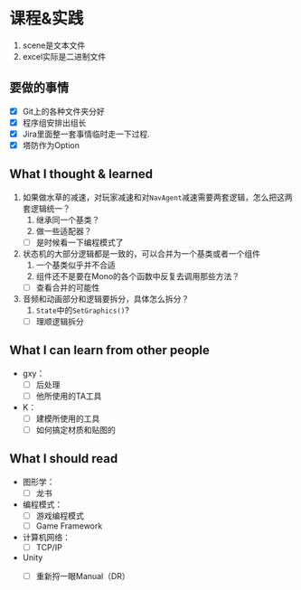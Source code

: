 # 课程&实践
1. scene是文本文件
2. excel实际是二进制文件

## 要做的事情
- [x] Git上的各种文件夹分好
- [x] 程序组安排出组长
- [x] Jira里面整一套事情临时走一下过程.
- [x] 塔防作为Option

## What I thought & learned
1. 如果做水草的减速，对玩家减速和对`NavAgent`减速需要两套逻辑，怎么把这两套逻辑统一？
   1. 继承同一个基类？
   2. 做一些适配器？
   - [ ] 是时候看一下编程模式了
2. 状态机的大部分逻辑都是一致的，可以合并为一个基类或者一个组件
   1. 一个基类似乎并不合适
   2. 组件还不是要在Mono的各个函数中反复去调用那些方法？
   - [ ] 查看合并的可能性
3. 音频和动画部分和逻辑要拆分，具体怎么拆分？
   1. `State`中的`SetGraphics()`?
   - [ ] 理顺逻辑拆分

## What I can learn from other people
- gxy：
  - [ ] 后处理
  - [ ] 他所使用的TA工具
- K：
  - [ ] 建模所使用的工具
  - [ ] 如何搞定材质和贴图的

## What I should read
- 图形学：
  - [ ] 龙书
- 编程模式：
  - [ ] 游戏编程模式
  - [ ] Game Framework
- 计算机网络：
  - [ ] TCP/IP
- Unity
  - [ ] 重新捋一眼Manual（DR）
  